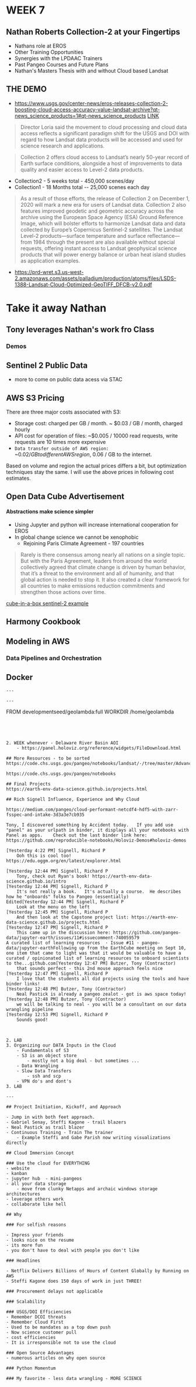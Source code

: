 
# WEEK 7

## Nathan Roberts Collection-2 at your Fingertips

- Nathans role at EROS
- Other Training Opportunities
- Synergies with the LPDAAC Trainers
- Past Pangeo Courses and Future Plans
- Nathan's Masters Thesis with and without Cloud based Landsat



## THE DEMO

- https://www.usgs.gov/center-news/eros-releases-collection-2-boosting-cloud-access-accuracy-value-landsat-archive?qt-news_science_products=1#qt-news_science_products
[LINK](https://www.usgs.gov/center-news/eros-releases-collection-2-boosting-cloud-access-accuracy-value-landsat-archive?qt-news_science_products=1#qt-news_science_products)

> Director Loria said the movement to cloud processing and cloud data access reflects a significant paradigm shift for the USGS and DOI with regard to how Landsat data products will be accessed and used for science research and applications.

> Collection 2 offers cloud access to Landsat’s nearly 50-year record of Earth surface conditions, alongside a host of improvements to data quality and easier access to Level-2 data products.

- Collection2 - 5 weeks total - 450,000 scenes/day
- Collection1 - 18 Months total -- 25,000 scenes each day

> As a result of those efforts, the release of Collection 2 on December 1, 2020 will mark a new era for users of Landsat data. Collection 2 also features improved geodetic and geometric accuracy across the archive using the European Space Agency (ESA) Ground Reference Image, which will bolster efforts to harmonize Landsat data and data collected by Europe’s Copernicus Sentinel-2 satellites. The Landsat Level-2 products—surface temperature and surface reflectance—from 1984 through the present are also available without special requests, offering instant access to Landsat geophysical science products that will power energy balance or urban heat island studies as application examples.


- https://prd-wret.s3.us-west-2.amazonaws.com/assets/palladium/production/atoms/files/LSDS-1388-Landsat-Cloud-Optimized-GeoTIFF_DFCB-v2.0.pdf


# Take it away Nathan


## Tony leverages Nathan's work fro Class
### Demos


## Sentinel 2 Public Data
- more to come on public data acess via STAC



## AWS S3 Pricing

There are three major costs associated with S3:

- Storage cost: charged per GB / month. ~ $0.03 / GB / month, charged hourly
- API cost for operation of files: ~$0.005 / 10000 read requests, write requests are 10 times more expensive
- `Data transfer outside of AWS region:` ~$0.02 / GB to different AWS region, ~$0.06 / GB to the internet.

Based on volume and region the actual prices differs a bit, but optimization techniques stay the same. I will use the above prices in following cost estimates.


## Open Data Cube Advertisement

#### Abstractions make science simpler

- Using Jupyter and python will increase international cooperation for EROS
- In global change science we cannot be xenophobic
    - Rejoining Paris Climate Agreement - 197 countries

> Rarely is there consensus among nearly all nations on a single topic. But with the Paris Agreement, leaders from around the world collectively agreed that climate change is driven by human behavior, that it’s a threat to the environment and all of humanity, and that global action is needed to stop it. It also created a clear framework for all countries to make emissions reduction commitments and strengthen those actions over time. 

[cube-in-a-box sentinel-2 example](https://github.com/opendatacube/cube-in-a-box/blob/2a6fd9c34a2ea2e24a124548ac359092d4082d11/notebooks/Sentinel_2.ipynb)



## Harmony Cookbook

## Modeling in AWS
### Data Pipelines and Orchestration


## Docker


```
---

---

```
FROM developmentseed/geolambda:full
WORKDIR /home/geolambda
```




2. WEEK whenever - Delaware River Basin AOI
	- https://panel.holoviz.org/reference/widgets/FileDownload.html

## More Resources - to be sorted
https://code.chs.usgs.gov/pangeo/notebooks/landsat/-/tree/master/Advanced%20Tutorial

https://code.chs.usgs.gov/pangeo/notebooks

## Final Projects
https://earth-env-data-science.github.io/projects.html

## Rich Signell Influence, Experience and Why Cloud

https://medium.com/pangeo/cloud-performant-netcdf4-hdf5-with-zarr-fsspec-and-intake-3d3a3e7cb935

Tony, I discovered something by Accident today.   If you add use "panel" as your urlpath in binder, it displays all your notebooks with Panel as apps.    Check out the last binder link here: 
https://github.com/reproducible-notebooks/Holoviz-Demos#holoviz-demos

[Yesterday 4:22 PM] Signell, Richard P
    Ooh this is cool too!    https://edu.oggm.org/en/latest/explorer.html

[Yesterday 12:44 PM] Signell, Richard P
    Tony, check out Ryan's book! https://earth-env-data-science.github.io/intro
​[Yesterday 12:44 PM] Signell, Richard P
    It's not really a book.   It's actually a course.  He describes how he "onboards" folks to Pangeo (essentially)
Edited​[Yesterday 12:44 PM] Signell, Richard P
    Look at the menu on the left 
​[Yesterday 12:45 PM] Signell, Richard P
    And then look at the Capstone project list: https://earth-env-data-science.github.io/projects.html
​[Yesterday 12:47 PM] Signell, Richard P
    This came up in the discussion here: https://github.com/pangeo-data/jupyter-earth/issues/11#issuecomment-740059579
A curated list of learning resources  · Issue #11 · pangeo-data/jupyter-earthFollowing up from the EarthCube meeting on Sept 10, one item that came to light was that it would be valuable to have a curated / opinionated list of learning resources to onboard scientists to the...github.com​[Yesterday 12:47 PM] Butzer, Tony (Contractor)
    that sounds perfect - this 2nd mouse approach feels nice
​[Yesterday 12:47 PM] Signell, Richard P
    I love that the students all did projects using the tools and have binder links!
​[Yesterday 12:48 PM] Butzer, Tony (Contractor)
    Neal Pastick is already a pangeo zealot - got is aws space today!
​[Yesterday 12:48 PM] Butzer, Tony (Contractor)
    we will be talking to neal - you will be a consultant on our data wrangling pipeline
​[Yesterday 12:53 PM] Signell, Richard P
    Sounds good!



2. LAB
3. Organizing our DATA Inputs in the Cloud
	- Fundamentals of S3
	- S3 is an object store
		- mostly not a big deal - but sometimes ...
	- Data Wrangling
	- Slow Data Transfers
		- ssh and scp
	- VPN do's and dont's 
3. LAB

---

## Project Initiation, Kickoff, and Approach

- Jump in with both feet approach.
- Gabriel Senay, Steffi Kagone - trail blazers
- Neal Pastick as trail blazer
- Continuous Training - Train The trainer
    - Example Steffi and Gabe Parish now writing visualizations directly

## Cloud Immersion Concept

### Use the cloud for EVERYTHING
- website
- kanban
- jupyter hub  - mini-pangeos
- all your data storage
    - move from clunky Netapps and archaic windows storage architectures
- leverage others work
- collaborate like hell

## Why

### For selfish reasons

- Impress your friends
- looks nice on the resume
- its more fun
- you don't have to deal with people you don't like

### Headlines

- Netflix Delivers Billions of Hours of Content Globally by Running on AWS 
- Steffi Kagone does 150 days of work in just THREE!

### Procurement delays not applicable

### Scalability

### USGS/DOI Efficiencies
- Remember DCOI threats
- Remember Cloud First
- Used to be mandates as a top down push
- Now science customer pull
- cost efficiencies
- It is irresponsible not to use the cloud

### Open Source Advantages
- numerous articles on why open source

### Python Momentum

### My favorite - less data wrangling - MORE SCIENCE

